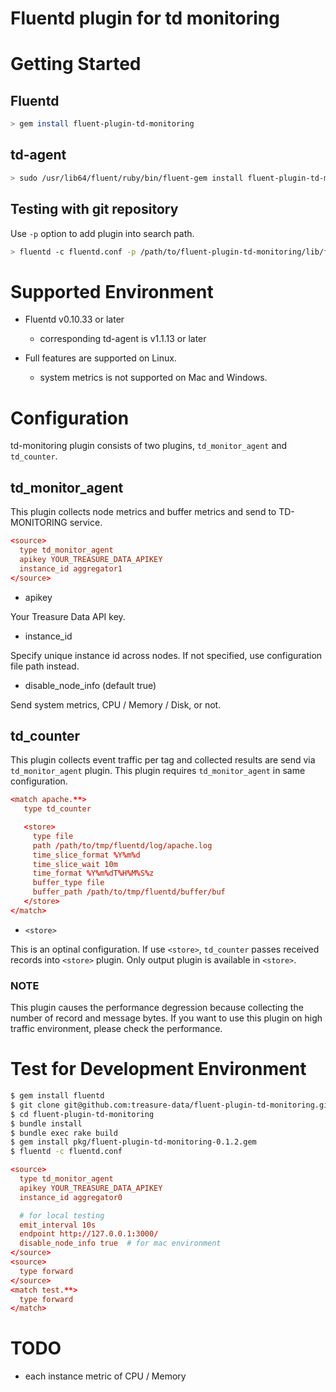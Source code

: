 # Fluentd plugin for td monitoring

# Getting Started

## Fluentd

```sh
> gem install fluent-plugin-td-monitoring
```

## td-agent

```sh
> sudo /usr/lib64/fluent/ruby/bin/fluent-gem install fluent-plugin-td-monitoring 
```

## Testing with git repository

Use `-p` option to add plugin into search path. 

```sh
> fluentd -c fluentd.conf -p /path/to/fluent-plugin-td-monitoring/lib/fluent/plugin
```

# Supported Environment

* Fluentd v0.10.33 or later

  * corresponding td-agent is v1.1.13 or later

* Full features are supported on Linux.

  * system metrics is not supported on Mac and Windows.

# Configuration

td-monitoring plugin consists of two plugins, `td_monitor_agent` and `td_counter`.

## td_monitor_agent

This plugin collects node metrics and buffer metrics and send to TD-MONITORING service.

```conf
<source>
  type td_monitor_agent
  apikey YOUR_TREASURE_DATA_APIKEY
  instance_id aggregator1
</source>
```

* apikey

Your Treasure Data API key.

* instance_id

Specify unique instance id across nodes. If not specified, use configuration file path instead.

* disable_node_info (default true)

Send system metrics, CPU / Memory / Disk, or not.

## td_counter

This plugin collects event traffic per tag and collected results are send via `td_monitor_agent` plugin.
This plugin requires `td_monitor_agent` in same configuration.

```conf
<match apache.**>
   type td_counter

   <store>
     type file
     path /path/to/tmp/fluentd/log/apache.log
     time_slice_format %Y%m%d
     time_slice_wait 10m
     time_format %Y%m%dT%H%M%S%z
     buffer_type file
     buffer_path /path/to/tmp/fluentd/buffer/buf
   </store>
</match>
```

* `<store>`

This is an optinal configuration. If use `<store>`, `td_counter` passes received records into `<store>` plugin.
Only output plugin is available in `<store>`.

### NOTE

This plugin causes the performance degression because collecting the number of record and message bytes.
If you want to use this plugin on high traffic environment, please check the performance.

# Test for Development Environment

```sh
$ gem install fluentd
$ git clone git@github.com:treasure-data/fluent-plugin-td-monitoring.git
$ cd fluent-plugin-td-monitoring
$ bundle install
$ bundle exec rake build
$ gem install pkg/fluent-plugin-td-monitoring-0.1.2.gem
$ fluentd -c fluentd.conf
```

```conf
<source>
  type td_monitor_agent
  apikey YOUR_TREASURE_DATA_APIKEY
  instance_id aggregator0

  # for local testing
  emit_interval 10s
  endpoint http://127.0.0.1:3000/
  disable_node_info true  # for mac environment
</source>
<source>
  type forward
</source>
<match test.**>
  type forward
</match>
```

# TODO

- each instance metric of CPU / Memory
